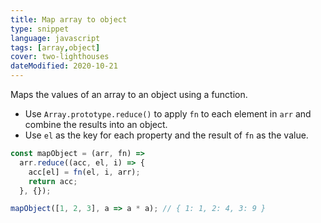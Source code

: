```yaml
---
title: Map array to object
type: snippet
language: javascript
tags: [array,object]
cover: two-lighthouses
dateModified: 2020-10-21
---
```


Maps the values of an array to an object using a function.

- Use `Array.prototype.reduce()` to apply `fn` to each element in `arr` and combine the results into an object.
- Use `el` as the key for each property and the result of `fn` as the value.

```js
const mapObject = (arr, fn) =>
  arr.reduce((acc, el, i) => {
    acc[el] = fn(el, i, arr);
    return acc;
  }, {});

mapObject([1, 2, 3], a => a * a); // { 1: 1, 2: 4, 3: 9 }
```
